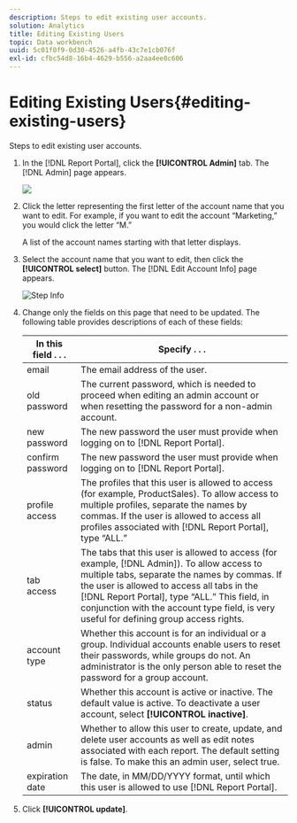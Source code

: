 ```yaml
---
description: Steps to edit existing user accounts.
solution: Analytics
title: Editing Existing Users
topic: Data workbench
uuid: 5c01f0f9-0d30-4526-a4fb-43c7e1cb076f
exl-id: cfbc54d8-16b4-4629-b556-a2aa4ee0c606
---
```

# Editing Existing Users{#editing-existing-users}

Steps to edit existing user accounts.

1. In the [!DNL Report Portal], click the **[!UICONTROL Admin]** tab. The [!DNL Admin] page appears.

   ![](assets/report_admintag2.png)

1. Click the letter representing the first letter of the account name that you want to edit. For example, if you want to edit the account “Marketing,” you would click the letter “M.”

   A list of the account names starting with that letter displays. 

1. Select the account name that you want to edit, then click the **[!UICONTROL select]** button. The [!DNL Edit Account Info] page appears.

   ![Step Info](assets/rptPort_scrn_AdminTab_editUser.png)

1. Change only the fields on this page that need to be updated. The following table provides descriptions of each of these fields:

   |  In this field . . .  | Specify . . .  |
   |---|---|
   |  email  | The email address of the user.  |
   |  old password  | The current password, which is needed to proceed when editing an admin account or when resetting the password for a non-admin account.  |
   |  new password  |The new password the user must provide when logging on to [!DNL Report Portal].  |
   |  confirm password  |The new password the user must provide when logging on to [!DNL Report Portal].  |
   |  profile access  |The profiles that this user is allowed to access (for example, ProductSales). To allow access to multiple profiles, separate the names by commas. If the user is allowed to access all profiles associated with [!DNL Report Portal], type “ALL.”  |
   |  tab access  |The tabs that this user is allowed to access (for example, [!DNL Admin]). To allow access to multiple tabs, separate the names by commas. If the user is allowed to access all tabs in the [!DNL Report Portal], type “ALL.” This field, in conjunction with the account type field, is very useful for defining group access rights.  |
   |  account type  | Whether this account is for an individual or a group. Individual accounts enable users to reset their passwords, while groups do not. An administrator is the only person able to reset the password for a group account.  |
   |  status  |Whether this account is active or inactive. The default value is active. To deactivate a user account, select **[!UICONTROL inactive]**.  |
   |  admin  | Whether to allow this user to create, update, and delete user accounts as well as edit notes associated with each report. The default setting is false. To make this an admin user, select true.  |
   |  expiration date  |The date, in MM/DD/YYYY format, until which this user is allowed to use [!DNL Report Portal].  |

1. Click **[!UICONTROL update]**.
